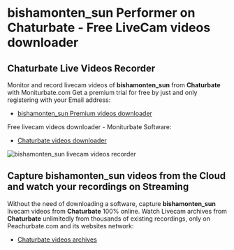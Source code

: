 # bishamonten_sun Performer on Chaturbate - Free LiveCam videos downloader

## Chaturbate Live Videos Recorder

Monitor and record livecam videos of **bishamonten_sun** from **Chaturbate** with Moniturbate.com
Get a premium trial for free by just and only registering with your Email address:
* [bishamonten_sun Premium videos downloader](https://moniturbate.com/request-demo-licence-key.html)

Free livecam videos downloader - Moniturbate Software:
* [Chaturbate videos downloader](https://moniturbate.com/moniturbate-download-software.html)

![bishamonten_sun livecam videos recorder](https://peachurnet.com/templates/moniturbate-software.png)


## Capture bishamonten_sun videos from the Cloud and watch your recordings on Streaming

Without the need of downloading a software, capture **bishamonten_sun** livecam videos from **Chaturbate** 100% online.
Watch Livecam archives from **Chaturbate** unlimitedly from thousands of existing recordings, only on Peachurbate.com and its websites network:
* [Chaturbate videos archives](https://peachurnet.com/)
